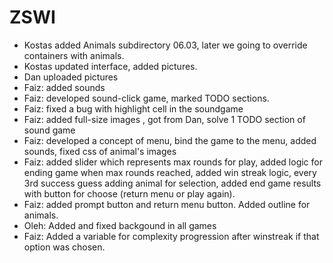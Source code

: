 # ZSWI

+ Kostas added Animals subdirectory 06.03, later we going to override containers with animals.
+ Kostas updated interface, added pictures.
+ Dan uploaded pictures
+ Faiz: added sounds
+ Faiz: developed sound-click game, marked TODO sections.
+ Faiz: fixed a bug with highlight cell in the soundgame
+ Faiz: added full-size images , got from Dan, solve 1 TODO section of sound game 
+ Faiz: developed a concept of menu, bind the game to the menu, added sounds, fixed css of animal's images
+ Faiz: added slider which represents max rounds for play, 
		added logic for ending game when max rounds reached,
		added win streak logic, every 3rd success guess adding animal for selection,
		added end game results with button for choose (return menu or play again).
+ Faiz: added prompt button and return menu button. Added outline for animals.
+ Oleh: Added and fixed backgound in all games
+ Faiz: Added a variable for complexity progression after winstreak if that option was chosen.
